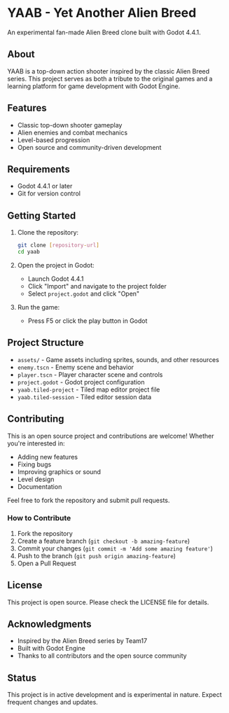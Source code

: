 # YAAB - Yet Another Alien Breed

An experimental fan-made Alien Breed clone built with Godot 4.4.1.

## About

YAAB is a top-down action shooter inspired by the classic Alien Breed series. This project serves as both a tribute to the original games and a learning platform for game development with Godot Engine.

## Features

- Classic top-down shooter gameplay
- Alien enemies and combat mechanics
- Level-based progression
- Open source and community-driven development

## Requirements

- Godot 4.4.1 or later
- Git for version control

## Getting Started

1. Clone the repository:

   ```bash
   git clone [repository-url]
   cd yaab
   ```

2. Open the project in Godot:
   - Launch Godot 4.4.1
   - Click "Import" and navigate to the project folder
   - Select `project.godot` and click "Open"

3. Run the game:
   - Press F5 or click the play button in Godot

## Project Structure

- `assets/` - Game assets including sprites, sounds, and other resources
- `enemy.tscn` - Enemy scene and behavior
- `player.tscn` - Player character scene and controls
- `project.godot` - Godot project configuration
- `yaab.tiled-project` - Tiled map editor project file
- `yaab.tiled-session` - Tiled editor session data

## Contributing

This is an open source project and contributions are welcome! Whether you're interested in:

- Adding new features
- Fixing bugs
- Improving graphics or sound
- Level design
- Documentation

Feel free to fork the repository and submit pull requests.

### How to Contribute

1. Fork the repository
2. Create a feature branch (`git checkout -b amazing-feature`)
3. Commit your changes (`git commit -m 'Add some amazing feature'`)
4. Push to the branch (`git push origin amazing-feature`)
5. Open a Pull Request

## License

This project is open source. Please check the LICENSE file for details.

## Acknowledgments

- Inspired by the Alien Breed series by Team17
- Built with Godot Engine
- Thanks to all contributors and the open source community

## Status

This project is in active development and is experimental in nature. Expect frequent changes and updates.
